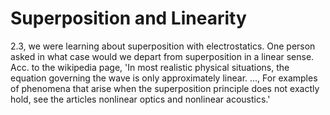# Superposition and Linearity
2.3, we were learning about superposition with electrostatics. One person asked in what case would we depart from superposition in a linear sense. Acc. to the wikipedia page,
'In most realistic physical situations, the equation governing the wave is only approximately linear. ..., For examples of phenomena that arise when the superposition principle does not exactly hold, see the articles nonlinear optics and nonlinear acoustics.'
